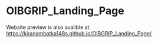 # OIBGRIP_Landing_Page

Website preview is also avalible at https://kiranambatka148s.github.io/OIBGRIP_Landing_Page/
